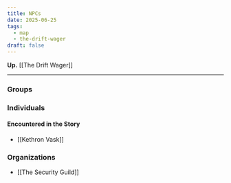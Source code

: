 ```yaml
---
title: NPCs
date: 2025-06-25
tags:
  - map
  - the-drift-wager
draft: false
---
```

**Up.** [[The Drift Wager]]

---

### Groups



### Individuals



#### Encountered in the Story

- [[Kethron Vask]]

### Organizations

- [[The Security Guild]]
